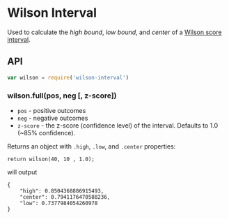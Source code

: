 # Wilson Interval

Used to calculate the *high bound*, *low bound*, and *center* of a [Wilson score interval](http://en.wikipedia.org/wiki/Binomial_proportion_confidence_interval#Wilson_score_interval).

## API

```js
var wilson = require('wilson-interval')
```

### wilson.full(pos, neg [, z-score])

- `pos` - positive outcomes
- `neg` - negative outcomes
- `z-score` - the z-score (confidence level) of the interval. Defaults to 1.0 (~85% confidence).

Returns an object with `.high`, `.low`, and `.center` properties:

```
return wilson(40, 10 , 1.0);
```
will output
```
{
	"high": 0.8504368886915493,
	"center": 0.7941176470588236,
	"low": 0.7377984054260978
}
```